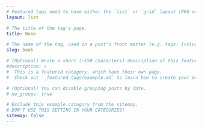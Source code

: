 ```yaml
---
# Featured tags need to have either the `list` or `grid` layout (PRO only).
layout: list

# The title of the tag's page.
title: Book

# The name of the tag, used in a post's front matter (e.g. tags: [<slug>]).
slug: book

# (Optional) Write a short (~150 characters) description of this featured tag.
#description: >
#  This is a featured category, which have their own page.
#  Check out `_featured_tags/example.md` to learn how to create your own.

# (Optional) You can disable grouping posts by date.
# no_groups: true

# Exclude this example category from the sitemap.
# DON'T USE THIS SETTING IN YOUR CATEGORIES!
sitemap: false
---
```

